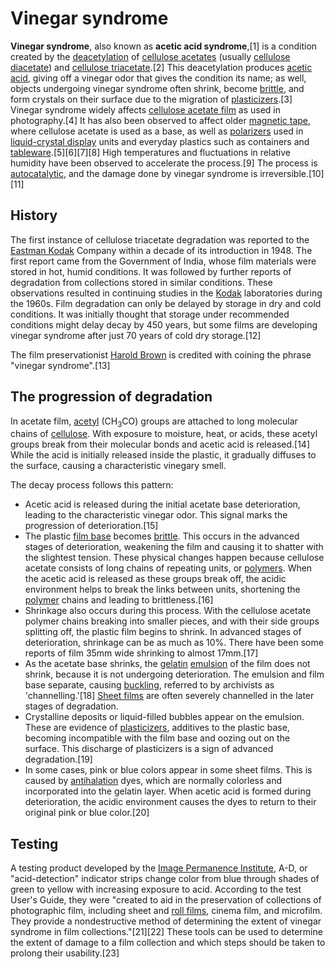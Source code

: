 # Vinegar syndrome

**Vinegar syndrome**, also known as **acetic acid syndrome**,[1] is a
condition created by the [deacetylation](deacetylation "wikilink") of
[cellulose acetates](cellulose_acetate "wikilink") (usually [cellulose
diacetate](cellulose_diacetate "wikilink")) and [cellulose
triacetate](cellulose_triacetate "wikilink").[2] This deacetylation
produces [acetic acid](acetic_acid "wikilink"), giving off a vinegar
odor that gives the condition its name; as well, objects undergoing
vinegar syndrome often shrink, become
[brittle](embrittlement "wikilink"), and form crystals on their surface
due to the migration of [plasticizers](plasticizer "wikilink").[3]
Vinegar syndrome widely affects [cellulose acetate
film](cellulose_acetate_film "wikilink") as used in photography.[4] It
has also been observed to affect older [magnetic
tape](magnetic_tape "wikilink"), where cellulose acetate is used as a
base, as well as [polarizers](polarizer "wikilink") used in
[liquid-crystal display](liquid-crystal_display "wikilink") units and
everyday plastics such as containers and
[tableware](tableware "wikilink").[5][6][7][8] High temperatures and
fluctuations in relative humidity have been observed to accelerate the
process.[9] The process is [autocatalytic](Autocatalysis "wikilink"),
and the damage done by vinegar syndrome is irreversible.[10][11]

## History

The first instance of cellulose triacetate degradation was reported to
the [Eastman Kodak](Kodak "wikilink") Company within a decade of its
introduction in 1948. The first report came from the Government of
India, whose film materials were stored in hot, humid conditions. It was
followed by further reports of degradation from collections stored in
similar conditions. These observations resulted in continuing studies in
the [Kodak](Kodak "wikilink") laboratories during the 1960s. Film
degradation can only be delayed by storage in dry and cold conditions.
It was initially thought that storage under recommended conditions might
delay decay by 450 years, but some films are developing vinegar syndrome
after just 70 years of cold dry storage.[12]

The film preservationist [Harold
Brown](Harold_Brown_(film_preservationist) "wikilink") is credited with
coining the phrase "vinegar syndrome".[13]

## The progression of degradation

In acetate film, [acetyl](acetyl "wikilink") (CH<sub>3</sub>CO) groups
are attached to long molecular chains of
[cellulose](cellulose "wikilink"). With exposure to moisture, heat, or
acids, these acetyl groups break from their molecular bonds and acetic
acid is released.[14] While the acid is initially released inside the
plastic, it gradually diffuses to the surface, causing a characteristic
vinegary smell.

The decay process follows this pattern:

-   Acetic acid is released during the initial acetate base
    deterioration, leading to the characteristic vinegar odor. This
    signal marks the progression of deterioration.[15]
-   The plastic [film base](film_base "wikilink") becomes
    [brittle](brittleness "wikilink"). This occurs in the advanced
    stages of deterioration, weakening the film and causing it to
    shatter with the slightest tension. These physical changes happen
    because cellulose acetate consists of long chains of repeating
    units, or [polymers](polymer "wikilink"). When the acetic acid is
    released as these groups break off, the acidic environment helps to
    break the links between units, shortening the
    [polymer](polymer "wikilink") chains and leading to brittleness.[16]
-   Shrinkage also occurs during this process. With the cellulose
    acetate polymer chains breaking into smaller pieces, and with their
    side groups splitting off, the plastic film begins to shrink. In
    advanced stages of deterioration, shrinkage can be as much as 10%.
    There have been some reports of film 35mm wide shrinking to almost
    17mm.[17]
-   As the acetate base shrinks, the [gelatin](gelatin "wikilink")
    [emulsion](emulsion "wikilink") of the film does not shrink, because
    it is not undergoing deterioration. The emulsion and film base
    separate, causing [buckling](buckling "wikilink"), referred to by
    archivists as 'channelling.'[18] [Sheet
    films](Sheet_film "wikilink") are often severely channelled in the
    later stages of degradation.
-   Crystalline deposits or liquid-filled bubbles appear on the
    emulsion. These are evidence of
    [plasticizers](plasticizers "wikilink"), additives to the plastic
    base, becoming incompatible with the film base and oozing out on the
    surface. This discharge of plasticizers is a sign of advanced
    degradation.[19]
-   In some cases, pink or blue colors appear in some sheet films. This
    is caused by [antihalation](antihalation "wikilink") dyes, which are
    normally colorless and incorporated into the gelatin layer. When
    acetic acid is formed during deterioration, the acidic environment
    causes the dyes to return to their original pink or blue color.[20]

## Testing

A testing product developed by the [Image Permanence
Institute](Image_Permanence_Institute "wikilink"), A-D, or
"acid-detection" indicator strips change color from blue through shades
of green to yellow with increasing exposure to acid. According to the
test User's Guide, they were "created to aid in the preservation of
collections of photographic film, including sheet and [roll
films](roll_film "wikilink"), cinema film, and microfilm. They provide a
nondestructive method of determining the extent of vinegar syndrome in
film collections."[21][22] These tools can be used to determine the
extent of damage to a film collection and which steps should be taken to
prolong their usability.[23]